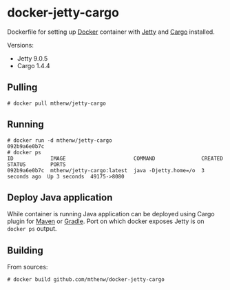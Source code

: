 # docker-jetty-cargo

Dockerfile for setting up [Docker](https://github.com/dotcloud/docker) container with [Jetty](http://www.eclipse.org/jetty/) and [Cargo](http://cargo.codehaus.org/) installed.

Versions:

* Jetty 9.0.5
* Cargo 1.4.4

## Pulling

    # docker pull mthenw/jetty-cargo

## Running

    # docker run -d mthenw/jetty-cargo
    092b9a6e0b7c
    # docker ps
    ID            IMAGE                      COMMAND               CREATED        STATUS        PORTS
    092b9a6e0b7c  mthenw/jetty-cargo:latest  java -Djetty.home=/o  3 seconds ago  Up 3 seconds  49175->8080  

## Deploy Java application

While container is running Java application can be deployed using Cargo plugin for [Maven](http://cargo.codehaus.org/Maven2+plugin) or [Gradle](https://github.com/bmuschko/gradle-cargo-plugin). Port on which docker exposes Jetty is on ```docker ps``` output.


## Building

From sources:

    # docker build github.com/mthenw/docker-jetty-cargo
